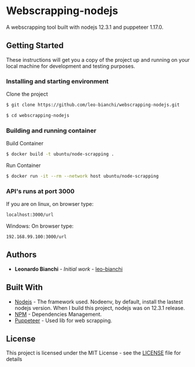 # Webscrapping-nodejs

A webscrapping tool built with nodejs 12.3.1 and puppeteer 1.17.0.

## Getting Started

These instructions will get you a copy of the project up and running on your local machine for development and testing purposes.

### Installing and starting environment

Clone the project
```bash
$ git clone https://github.com/leo-bianchi/webscrapping-nodejs.git
```

```bash
$ cd webscrapping-nodejs
```
### Building and running container

Build Container
```bash
$ docker build -t ubuntu/node-scrapping .
```

Run Container
```bash
$ docker run -it --rm --network host ubuntu/node-scrapping
```

### API's runs at port 3000

If you are on linux, on browser type:
```bash
localhost:3000/url
```

Windows:
On browser type:
```
192.168.99.100:3000/url
```

## Authors

*   **Leonardo Bianchi** - *Initial work* - [leo-bianchi](https://github.com/leo-bianchi)

## Built With

*   [Nodejs](https://nodejs.org/en/) - The framework used. Nodeenv, by default, install the lastest nodejs version. When I build this project, nodejs was on 12.3.1 release.
*   [NPM](https://www.npmjs.com) - Dependencies Management.
*   [Puppeteer](https://github.com/GoogleChrome/puppeteer) - Used lib for web scrapping.

## License

This project is licensed under the MIT License - see the [LICENSE](LICENSE) file for details
